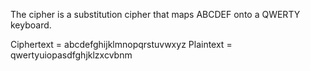 The cipher is a substitution cipher that maps ABCDEF onto a QWERTY keyboard.

Ciphertext 	= abcdefghijklmnopqrstuvwxyz
Plaintext 	= qwertyuiopasdfghjklzxcvbnm
